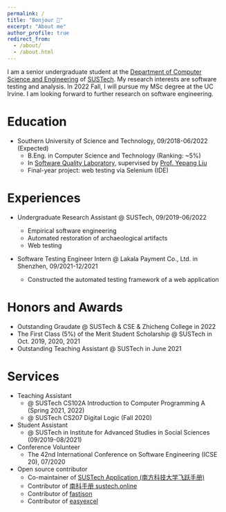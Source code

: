 ```yaml
---
permalink: /
title: "Bonjour 👋"
excerpt: "About me"
author_profile: true
redirect_from:
  - /about/
  - /about.html
---
```


I am a senior undergraduate student at the [Department of Computer Science and Engineering](http://cse.sustech.edu.cn) of [SUSTech](https://www.sustech.edu.cn). My research interests are software testing and analysis. In 2022 Fall, I will pursue my MSc degree at the UC Irvine. I am looking forward to further research on software engineering.

# Education

- Southern University of Science and Technology, 09/2018-06/2022 (Expected)
  - B.Eng. in Computer Science and Technology (Ranking: ~5%)
  - In [Software Quality Laboratory](https://sqlab-sustech.github.io), supervised by [Prof. Yepang Liu](https://yepangliu.github.io)
  - Final-year project: web testing via Selenium (IDE)

# Experiences

- Undergraduate Research Assistant @ SUSTech, 09/2019-06/2022
  - Empirical software engineering
  - Automated restoration of archaeological artifacts
  - Web testing

- Software Testing Engineer Intern @ Lakala Payment Co., Ltd. in Shenzhen, 09/2021-12/2021
  - Constructed the automated testing framework of a web application

# Honors and Awards

- Outstanding Graudate @ SUSTech & CSE & Zhicheng College in 2022
- The First Class (5%) of the Merit Student Scholarship @ SUSTech in Oct. 2019, 2020, 2021
- Outstanding Teaching Assistant @ SUSTech in June 2021

# Services

- Teaching Assistant
  - @ SUSTech CS102A Introduction to Computer Programming A (Spring 2021, 2022)
  - @ SUSTech CS207 Digital Logic (Fall 2020)
- Student Assistant
  - @ SUSTech in Institute for Advanced Studies in Social Sciences (09/2019-08/2021)
- Conference Volunteer
  - The 42nd International Conference on Software Engineering (ICSE 20), 07/2020
- Open source contributor
  - Co-maintainer of [SUSTech Application (南方科技大学飞跃手册)](https://sustech-application.com)
  - Contributor of [南科手册 sustech.online](https://sustech.online)
  - Contributor of [fastjson](https://github.com/alibaba/fastjson)
  - Contributor of [easyexcel](https://github.com/alibaba/easyexcel)